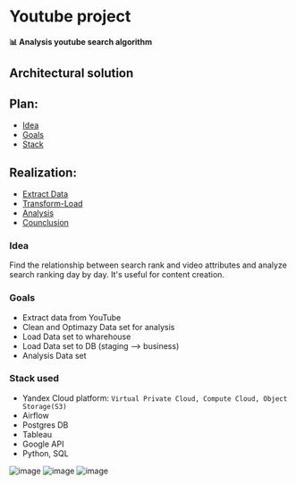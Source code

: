 # Youtube project
**📊  Analysis youtube search algorithm**
## Architectural solution
## Plan:
- [Idea](#idea)
- [Goals](#goals)
- [Stack](#stack-used)
## Realization:
- [Extract Data](#extract-data)
- [Transform-Load](#transform-load)
- [Analysis](#analysis)
- [Counclusion](#conclusion)

### Idea
Find the relationship between search rank and video attributes and analyze search ranking day by day. It's useful for content creation.
### Goals
- Extract data from YouTube
- Clean and Optimazy Data set for analysis
- Load Data set to wharehouse
- Load Data set to DB (staging --> business)
- Analysis Data set

### Stack used
- Yandex Cloud platform: 
```Virtual Private Cloud, Compute Cloud, Object Storage(S3)``` 
- Airflow
- Postgres DB
- Tableau
- Google API
- Python, SQL

![image](images/solution.png)
![image](images/dag.png)
![image](images/postgres%20-%20business.png)
